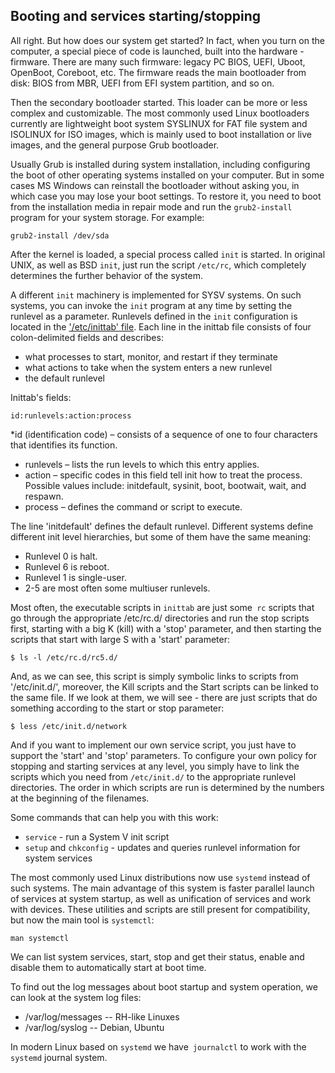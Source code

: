 ## Booting and services starting/stopping

All right. But how does our system get started? In fact, when you turn on the computer, a special piece of code is launched, built into the hardware - firmware. There are many such firmware: legacy PC BIOS, UEFI, Uboot, OpenBoot, Coreboot, etc. The firmware reads the main bootloader from disk: BIOS from MBR, UEFI from EFI system partition, and so on.

Then the secondary bootloader started. This loader can be more or less complex and customizable. The most commonly used Linux bootloaders currently are lightweight boot system SYSLINUX for FAT file system and ISOLINUX for ISO images, which is mainly used to boot installation or live images, and the general purpose Grub bootloader.

Usually Grub is installed during system installation, including configuring the boot of other operating systems installed on your computer. But in some cases MS Windows can reinstall the bootloader without asking you, in which case you may lose your boot settings. To restore it, you need to boot from the installation media in repair mode and run the `grub2-install` program for your system storage. For example:
```
grub2-install /dev/sda
```

After the kernel is loaded, a special process called `init` is started. In original UNIX, as well as BSD `init`, just run the script `/etc/rc`, which completely determines the further behavior of the system.

A different `init` machinery is implemented for SYSV systems. On such systems, you can invoke the `init` program at any time by setting the runlevel as a parameter. Runlevels defined in the `init` configuration is located in the ['/etc/inittab' file](https://manpages.debian.org/unstable/sysvinit-core/inittab.5.en.html). Each line in the inittab file consists of four colon-delimited fields and describes:
* what processes to start, monitor, and restart if they terminate
* what actions to take when the system enters a new runlevel
* the default runlevel

Inittab's fields:
```
id:runlevels:action:process
```
*id (identification code) – consists of a sequence of one to four characters that identifies its function.
* runlevels – lists the run levels to which this entry applies.
* action – specific codes in this field tell init how to treat the process. Possible values include: initdefault, sysinit, boot, bootwait, wait, and respawn.
* process – defines the command or script to execute.

The line 'initdefault' defines the default runlevel. Different systems define different init level hierarchies, but some of them have the same meaning:
* Runlevel 0 is halt.
* Runlevel 6 is reboot.
* Runlevel 1 is single-user.
* 2-5 are most often some multiuser runlevels.

Most often, the executable scripts in `inittab` are just some` rc` scripts that go through the appropriate /etc/rc<runlevel>.d/ directories and run the stop scripts first, starting with a big K (kill) with a 'stop' parameter, and then starting the scripts that start with large S with a 'start' parameter:
```
$ ls -l /etc/rc.d/rc5.d/
```
And, as we can see, this script is simply symbolic links to scripts from '/etc/init.d/', moreover, the Kill scripts and the Start scripts can be linked to the same file. If we look at them, we will see - there are just scripts that do something according to the start or stop parameter:
```
$ less /etc/init.d/network 
```
And if you want to implement our own service script, you just have to support the 'start' and 'stop' parameters. To configure your own policy for stopping and starting services at any level, you simply have to link the scripts which you need from `/etc/init.d/` to the appropriate runlevel directories. The order in which scripts are run is determined by the numbers at the beginning of the filenames.

Some commands that can help you with this work:
* `service` - run a System V init script
* `setup` and `chkconfig` - updates and queries runlevel information for system services

The most commonly used Linux distributions now use `systemd` instead of such systems. The main advantage of this system is faster parallel launch of services at system startup, as well as unification of services and work with devices. These utilities and scripts are still present for compatibility, but now the main tool is `systemctl`:
```
man systemctl
```
We can list system services, start, stop and get their status, enable and disable them to automatically start at boot time.

To find out the log messages about boot startup and system operation, we can look at the system log files:
* /var/log/messages -- RH-like Linuxes
* /var/log/syslog -- Debian, Ubuntu

In modern Linux based on `systemd` we have` journalctl` to work with the `systemd` journal system.
